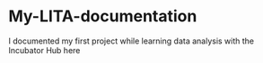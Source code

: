 # My-LITA-documentation
I documented my first project while learning data analysis with the Incubator Hub here
